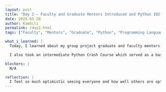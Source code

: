```yaml
---
layout: post
title: "Day 2 – Faculty and Graduate Mentors Introduced and Python 102 "
date: 2025-05-28
author: Kambili
permalink: /day2.html
tags: ["Faculty", "Mentors", "Graduate", "Python", "Programming Language"]

what_i_learned: |
  Today, I learned about my group project graduate and faculty mentors. They introduced their background experience, and qualifications, and how they will be working with us achieve our project's goal - for the course of this internship.

  I also took an intermediate Python Crash Course which served as a basic refresher. It is a requirement for the internship, as it is  necessary for training and running models.

blockers: |
  N/A

reflection: |
  I feel so much optimistic seeing everyone and how well others are optimistic too for the internship, including project member and faculty members. I am also, happy that we got to play some games, to lighten up the work, and to ease ourselves. I feel I am going to have a great time over the summer. I see a need to be prepared, so I can make the best use of the internship, and actually learn a lot.
---
```

